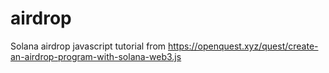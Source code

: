 # airdrop
Solana airdrop javascript tutorial from https://openquest.xyz/quest/create-an-airdrop-program-with-solana-web3.js
